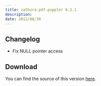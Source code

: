 ```yaml
---
title: zathura-pdf-poppler 0.2.1
description:  
date: 2012/08/30
---
```


## Changelog

* Fix NULL pointer access

## Download
You can find the source of this version
[here](/projects/zathura/plugins/zathura-pdf-poppler/).
